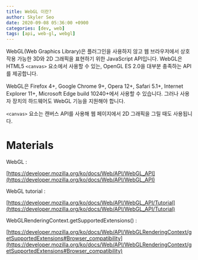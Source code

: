 ```yaml
---
title: WebGL 이란?
author: Skyler Seo
date: 2020-09-08 05:36:00 +0900
categories: [dev, web]
tags: [api, web-gl, webgl]
---
```


WebGL(Web Graphics Library)은 플러그인을 사용하지 않고 웹 브라우저에서 상호작용 가능한 3D와 2D 그래픽을 표현하기 위한 JavaScript API입니다. WebGL은 HTML5 `<canvas>` 요소에서 사용할 수 있는, OpenGL ES 2.0을 대부분 충족하는 API를 제공합니다.

WebGL은 Firefox 4+, Google Chrome 9+, Opera 12+, Safari 5.1+, Internet Explorer 11+, Microsoft Edge build 10240+에서 사용할 수 있습니다. 그러나 사용자 장치의 하드웨어도 WebGL 기능을 지원해야 합니다.

`<canvas>` 요소는 캔버스 API를 사용해 웹 페이지에서 2D 그래픽을 그릴 때도 사용됩니다.

# Materials

WebGL :

[https://developer.mozilla.org/ko/docs/Web/API/WebGL_API](https://developer.mozilla.org/ko/docs/Web/API/WebGL_API)

WebGL tutorial :

[https://developer.mozilla.org/ko/docs/Web/API/WebGL_API/Tutorial](https://developer.mozilla.org/ko/docs/Web/API/WebGL_API/Tutorial)

WebGLRenderingContext.getSupportedExtensions() :

[https://developer.mozilla.org/ko/docs/Web/API/WebGLRenderingContext/getSupportedExtensions#Browser_compatibility](https://developer.mozilla.org/ko/docs/Web/API/WebGLRenderingContext/getSupportedExtensions#Browser_compatibility)
